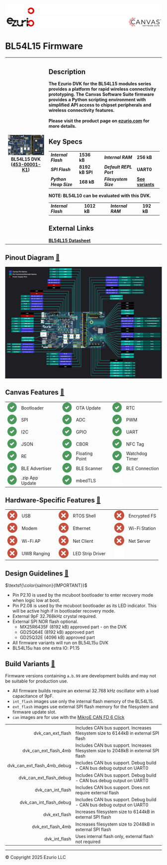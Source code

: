 
<logo>![logo](../img/github_doc_header-dark.png#gh-dark-mode-only)</logo><logo>![logo](../img/github_doc_header-light.png#gh-light-mode-only)</logo>
#  BL54L15 Firmware

<table>
  <tr>
    <th align="center">
      <img width="380" height="1" style="max-width: 100%; height: auto; max-height: 1px; visibility:hidden;"/>
      <a href="img/453-00001-K1.png"><img src="img/453-00001-K1.png"/></a></br>
      BL54L15 DVK (<a href="https://www.ezurio.com/part/453-00175-k1">453-00001-K1</a>)
    </th>
    <th align="left">
      <h2>Description</h2>
      The Ezurio DVK for the BL54L15 modules series provides a platform for rapid wireless connectivity prototyping. The Canvas Software Suite firmware provides a Python scripting environment with simplified API access to chipset peripherals and wireless connectivity features.<br/><br/>
      Please visit the product page on <a href="https://www.ezurio.com/product/bl54l15-series-bluetooth-le-80215-4-nfc">ezurio.com</a> for more details.
      <h2>Key Specs</h2>
      <table>
        <tr>
          <td><i>Internal Flash</i></td>
          <td>1536 kB</td>
          <td></td>
          <td><i>Internal RAM</i></td>
          <td>256 kB</td>
        </tr>
        <tr>
          <td><i>SPI Flash</i></td>
          <td>8192 kB SPI</td>
          <td></td>
          <td><i>Default REPL Port</i></td>
          <td>UART0</td>
        </tr>
        <tr>
          <td><i>Python Heap Size</i></td>
          <td>168 kB</td>
          <td></td>
          <td><i>Filesystem Size</i></td>
          <td><a href="#build_variants">See variants</a></td>
        </tr>
      </table>
      NOTE: BL54L10 can be evaluated with this DVK.<br/>
      <table>
        <tr>
          <td><i>Internal Flash</i></td>
          <td>1012 kB</td>
          <td></td>
          <td><i>Internal RAM</i></td>
          <td>192 kB</td>
        </tr>
      </table>
      <h2>External Links</h2>
      <a href="https://www.ezurio.com/documentation/datasheet-bl54l10-and-bl54l15-series">BL54L15 Datasheet</a>
    </th>
  </tr>
</table>

## Pinout Diagram <a id="pinout_diagram"></a>[<sm>🔗</sm>](#pinout_diagram)
[![BL54L15 DVK Pinout Diagram](img/bl54l15_dvk.svg)](img/bl54l15_dvk.svg)

## Canvas Features <a id="canvas_features"></a>[<sm>🔗</sm>](#canvas_features)
| | | | | | | | |
|--:|:--|---|--:|:--|---|--:|:-- |
| ![X](../img/check-32px.png) | Bootloader            | | ![X](../img/check-32px.png) | OTA Update                | | ![X](../img/check-32px.png) | RTC                       |
| ![x](../img/check-32px.png) | SPI                   | | ![X](../img/check-32px.png) | ADC                       | | ![X](../img/check-32px.png) | PWM                       |
| ![x](../img/check-32px.png) | I2C                   | | ![X](../img/check-32px.png) | GPIO                      | | ![X](../img/check-32px.png) | UART                      |
| ![x](../img/check-32px.png) | JSON                  | | ![X](../img/check-32px.png) | CBOR                      | | ![X](../img/check-32px.png) | NFC Tag                   |
| ![x](../img/check-32px.png) | RE                    | | ![X](../img/check-32px.png) | Floating Point            | | ![X](../img/check-32px.png) | Watchdog Timer            |
| ![x](../img/check-32px.png) | BLE Advertiser        | | ![X](../img/check-32px.png) | BLE Scanner               | | ![X](../img/check-32px.png) | BLE Connection            |
| ![x](../img/check-32px.png) | .zip App Update       | | ![X](../img/check-32px.png) | mbedTLS                   | | ![X](../img/blank-32px.png) |                           |

## Hardware-Specific Features <a id="hardware_specific_features"></a>[<sm>🔗</sm>](#hardware_specific_features)
| | | | | | | | |
|--:|:--|---|--:|:--|---|--:|:--|
| ![x](../img/redx-32px.png) | <na>USB</na>          | | ![X](../img/redx-32px.png) | <na>RTOS Shell</na>       | | ![X](../img/redx-32px.png)  | <na>Encrypted FS</na>     |
| ![x](../img/redx-32px.png) | <na>Modem</na>        | | ![X](../img/redx-32px.png) | <na>Ethernet</na>         | | ![X](../img/redx-32px.png)  | <na>Wi-Fi Station</na>    |
| ![x](../img/redx-32px.png) | <na>Wi-Fi AP</na>     | | ![X](../img/redx-32px.png) | <na>Net Client</na>       | | ![X](../img/redx-32px.png)  | <na>Net Server</na>       |
| ![X](../img/redx-32px.png) | <na>UWB Ranging</na>  | | ![X](../img/redx-32px.png) | <na>LED Strip Driver</na> | | ![X](../img/blank-32px.png) |                           |

## Design Guidelines <a id="design_guidelines"></a>[<sm>🔗</sm>](#design_guidelines)
$\textsf{\color{salmon}{IMPORTANT}}$
- Pin P2.10 is used by the mcuboot bootloader to enter recovery mode when logic low at boot.
- Pin P2.08 is used by the mcuboot bootloader as its LED indicator. This will be active high if in bootloader recovery mode.
- External 9pF 32.768kHz crystal required.
- External SPI NOR flash optional.
  - MX25R6435F (8192 kB) approved part - on the DVK
  - GD25Q64E (8192 kB) approved part
  - GD25Q32E (4096 kB) approved part
- All firmware variants will run on BL54L15u DVK
- BL54L15u has one extra IO: P1.15

## Build Variants <a id="build_variants"></a>[<sm>🔗</sm>](#build_variants)
Firmware versions containing `a.b.99` are development builds and may not be suitable for production use.

- All firmware builds require an external 32.768 kHz oscillator with a load capacitance of 9pF.
- `int_flash` images use only the internal flash memory of the BL54L15.
- `ext_flash` images use external SPI flash memory for the filesystem and firmware update slot.
- `can` images are for use with the [MikroE CAN FD 6 Click](https://www.mikroe.com/can-fd-6-click)

| | |
|--:|:--|
| dvk_can_ext_flash           | Includes CAN bus support. Increases filesystem size to 6144kB in external SPI flash |
| dvk_can_ext_flash_4mb       | Includes CAN bus support. Increases filesystem size to 2048kB in external SPI flash |
| dvk_can_ext_flash_4mb_debug | Includes CAN bus support. Debug build - CAN bus debug output on UART0               |
| dvk_can_ext_flash_debug     | Includes CAN bus support. Debug build - CAN bus debug output on UART0               |
| dvk_can_int_flash           | Includes CAN bus support. Does not require external flash                           |
| dvk_can_int_flash_debug     | Includes CAN bus support. Debug build - CAN bus debug output on UART0               |
| dvk_ext_flash               | Increases filesystem size to 6144kB in external SPI flash                           |
| dvk_ext_flash_4mb           | Increases filesystem size to 2048kB in external SPI flash                           |
| dvk_int_flash               | Uses internal flash only, external flash not required                               |

---
© Copyright 2025 Ezurio LLC
